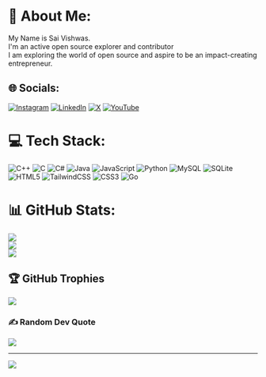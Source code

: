 # 💫 About Me:
My Name is Sai Vishwas. <br>I'm an active open source explorer and contributor<br>I am exploring the world of open source and aspire to be an impact-creating entrepreneur. 


## 🌐 Socials:
[![Instagram](https://img.shields.io/badge/Instagram-%23E4405F.svg?logo=Instagram&logoColor=white)](https://instagram.com/saivishwasgooty) [![LinkedIn](https://img.shields.io/badge/LinkedIn-%230077B5.svg?logo=linkedin&logoColor=white)](https://linkedin.com/in/sai-vishwas-gooty) [![X](https://img.shields.io/badge/X-black.svg?logo=X&logoColor=white)](https://x.com/saivishwasgooty) [![YouTube](https://img.shields.io/badge/YouTube-%23FF0000.svg?logo=YouTube&logoColor=white)](https://youtube.com/@guidetointernet902) 

# 💻 Tech Stack:
![C++](https://img.shields.io/badge/c++-%2300599C.svg?style=for-the-badge&logo=c%2B%2B&logoColor=white) ![C](https://img.shields.io/badge/c-%2300599C.svg?style=for-the-badge&logo=c&logoColor=white) ![C#](https://img.shields.io/badge/c%23-%23239120.svg?style=for-the-badge&logo=csharp&logoColor=white) ![Java](https://img.shields.io/badge/java-%23ED8B00.svg?style=for-the-badge&logo=openjdk&logoColor=white) ![JavaScript](https://img.shields.io/badge/javascript-%23323330.svg?style=for-the-badge&logo=javascript&logoColor=%23F7DF1E) ![Python](https://img.shields.io/badge/python-3670A0?style=for-the-badge&logo=python&logoColor=ffdd54) ![MySQL](https://img.shields.io/badge/mysql-4479A1.svg?style=for-the-badge&logo=mysql&logoColor=white) ![SQLite](https://img.shields.io/badge/sqlite-%2307405e.svg?style=for-the-badge&logo=sqlite&logoColor=white) ![HTML5](https://img.shields.io/badge/html5-%23E34F26.svg?style=for-the-badge&logo=html5&logoColor=white) ![TailwindCSS](https://img.shields.io/badge/tailwindcss-%2338B2AC.svg?style=for-the-badge&logo=tailwind-css&logoColor=white) ![CSS3](https://img.shields.io/badge/css3-%231572B6.svg?style=for-the-badge&logo=css3&logoColor=white) ![Go](https://img.shields.io/badge/go-%2300ADD8.svg?style=for-the-badge&logo=go&logoColor=white)
# 📊 GitHub Stats:
![](https://github-readme-stats.vercel.app/api?username=G-SaiVishwas&theme=dark&hide_border=false&include_all_commits=true&count_private=true)<br/>
![](https://github-readme-streak-stats.herokuapp.com/?user=G-SaiVishwas&theme=dark&hide_border=false)<br/>
![](https://github-readme-stats.vercel.app/api/top-langs/?username=G-SaiVishwas&theme=dark&hide_border=false&include_all_commits=true&count_private=true&layout=compact)

## 🏆 GitHub Trophies
![](https://github-profile-trophy.vercel.app/?username=G-SaiVishwas&theme=radical&no-frame=false&no-bg=true&margin-w=4)

### ✍️ Random Dev Quote
![](https://quotes-github-readme.vercel.app/api?type=horizontal&theme=radical)

---
[![](https://visitcount.itsvg.in/api?id=G-SaiVishwas&icon=0&color=0)](https://visitcount.itsvg.in)

<!-- Proudly created with GPRM ( https://gprm.itsvg.in ) -->
